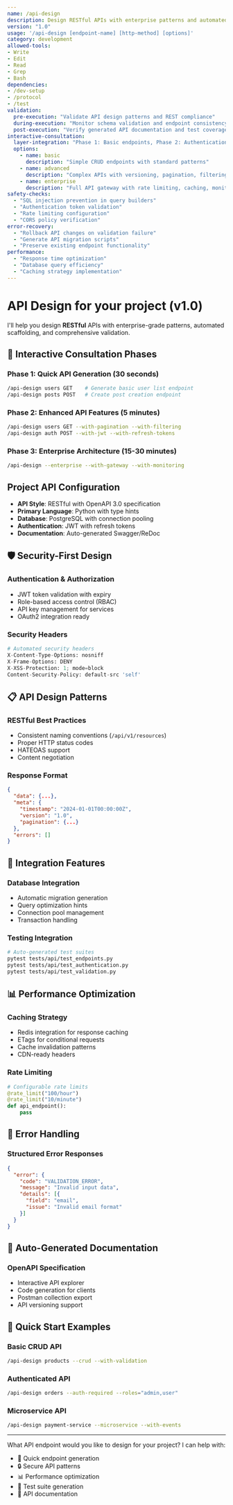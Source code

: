 ```yaml
---
name: /api-design
description: Design RESTful APIs with enterprise patterns and automated scaffolding (v1.0)
version: "1.0"
usage: '/api-design [endpoint-name] [http-method] [options]'
category: development
allowed-tools:
- Write
- Edit
- Read
- Grep
- Bash
dependencies:
- /dev-setup
- /protocol
- /test
validation:
  pre-execution: "Validate API design patterns and REST compliance"
  during-execution: "Monitor schema validation and endpoint consistency"
  post-execution: "Verify generated API documentation and test coverage"
interactive-consultation:
  layer-integration: "Phase 1: Basic endpoints, Phase 2: Authentication/validation, Phase 3: Full API architecture"
  options:
    - name: basic
      description: "Simple CRUD endpoints with standard patterns"
    - name: advanced
      description: "Complex APIs with versioning, pagination, filtering"
    - name: enterprise
      description: "Full API gateway with rate limiting, caching, monitoring"
safety-checks:
  - "SQL injection prevention in query builders"
  - "Authentication token validation"
  - "Rate limiting configuration"
  - "CORS policy verification"
error-recovery:
  - "Rollback API changes on validation failure"
  - "Generate API migration scripts"
  - "Preserve existing endpoint functionality"
performance:
  - "Response time optimization"
  - "Database query efficiency"
  - "Caching strategy implementation"
---
```


# API Design for your project (v1.0)

I'll help you design **RESTful** APIs with enterprise-grade patterns, automated scaffolding, and comprehensive validation.

## 🚀 Interactive Consultation Phases

### Phase 1: Quick API Generation (30 seconds)
```bash
/api-design users GET    # Generate basic user list endpoint
/api-design posts POST   # Create post creation endpoint
```

### Phase 2: Enhanced API Features (5 minutes)
```bash
/api-design users GET --with-pagination --with-filtering
/api-design auth POST --with-jwt --with-refresh-tokens
```

### Phase 3: Enterprise Architecture (15-30 minutes)
```bash
/api-design --enterprise --with-gateway --with-monitoring
```

## Project API Configuration
- **API Style**: RESTful with OpenAPI 3.0 specification
- **Primary Language**: Python with type hints
- **Database**: PostgreSQL with connection pooling
- **Authentication**: JWT with refresh tokens
- **Documentation**: Auto-generated Swagger/ReDoc

## 🛡️ Security-First Design

### Authentication & Authorization
- JWT token validation with expiry
- Role-based access control (RBAC)
- API key management for services
- OAuth2 integration ready

### Security Headers
```python
# Automated security headers
X-Content-Type-Options: nosniff
X-Frame-Options: DENY
X-XSS-Protection: 1; mode=block
Content-Security-Policy: default-src 'self'
```

## 📋 API Design Patterns

### RESTful Best Practices
- Consistent naming conventions (`/api/v1/resources`)
- Proper HTTP status codes
- HATEOAS support
- Content negotiation

### Response Format
```json
{
  "data": {...},
  "meta": {
    "timestamp": "2024-01-01T00:00:00Z",
    "version": "1.0",
    "pagination": {...}
  },
  "errors": []
}
```

## 🔧 Integration Features

### Database Integration
- Automatic migration generation
- Query optimization hints
- Connection pool management
- Transaction handling

### Testing Integration
```bash
# Auto-generated test suites
pytest tests/api/test_endpoints.py
pytest tests/api/test_authentication.py
pytest tests/api/test_validation.py
```

## 📊 Performance Optimization

### Caching Strategy
- Redis integration for response caching
- ETags for conditional requests
- Cache invalidation patterns
- CDN-ready headers

### Rate Limiting
```python
# Configurable rate limits
@rate_limit("100/hour")
@rate_limit("10/minute") 
def api_endpoint():
    pass
```

## 🚨 Error Handling

### Structured Error Responses
```json
{
  "error": {
    "code": "VALIDATION_ERROR",
    "message": "Invalid input data",
    "details": [{
      "field": "email",
      "issue": "Invalid email format"
    }]
  }
}
```

## 📝 Auto-Generated Documentation

### OpenAPI Specification
- Interactive API explorer
- Code generation for clients
- Postman collection export
- API versioning support

## 🎯 Quick Start Examples

### Basic CRUD API
```bash
/api-design products --crud --with-validation
```

### Authenticated API
```bash
/api-design orders --auth-required --roles="admin,user"
```

### Microservice API
```bash
/api-design payment-service --microservice --with-events
```

---

What API endpoint would you like to design for your project? I can help with:
- 🚀 Quick endpoint generation
- 🔒 Secure API patterns  
- 📊 Performance optimization
- 🧪 Test suite generation
- 📝 API documentation